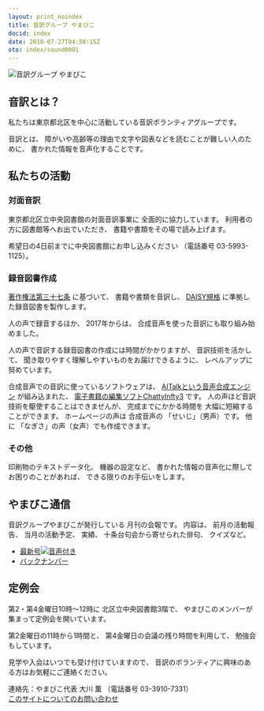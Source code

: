 ```yaml
---
layout: print_noindex
title: 音訳グループ やまびこ
docid: index
date: 2018-07-27T04:58:15Z
oto: index/sound0001
---
```


<img class="fullw" src="media/index/logo-w2color.png" alt="音訳グループ やまびこ" />

## <span data-dur="2.968" data-begin="57.186" id="xmri_0013">音訳とは？</span>

<span data-dur="7.975" data-begin="60.154" id="xmri_0014">私たちは東京都北区を中心に活動している音訳ボランティアグループです。</span>

<span data-dur="1.436" data-begin="68.129" id="xmri_0015">音訳とは、</span>
<span data-dur="6.511" data-begin="69.565" id="xmri_0016">障がいや高齢等の理由で文字や図表などを読むことが難しい人のために、</span>
<span data-dur="5.13" data-begin="76.076" id="xmri_0017">書かれた情報を音声化することです。</span>

## <span data-dur="2.817" data-begin="81.206" id="xmri_0018">私たちの活動</span>


### <span data-dur="2.417" data-begin="84.023" id="xmri_0019">対面音訳</span>

<span data-dur="4.535" data-begin="86.440" id="xmri_001A">東京都北区立中央図書館の対面音訳事業に</span>
<span data-dur="4.013" data-begin="90.975" id="xmri_001B">全面的に協力しています。</span>
<span data-dur="3.628" data-begin="94.988" id="xmri_001C">利用者の方に図書館等へお出でいただき、</span>
<span data-dur="4.558" data-begin="98.616" id="xmri_001D">書籍や書類をその場で読み上げます。</span>

<span data-dur="4.613" data-begin="103.174" id="xmri_001E">希望日の4日前までに中央図書館にお申し込みください</span>
<span data-dur="1.627" data-begin="107.787" id="xmri_001F">（電話番号</span>
<span data-dur="5.176" data-begin="109.414" id="xmri_0020">03-5993-1125）。</span>

### <span data-dur="2.964" data-begin="114.590" id="xmri_0021">録音図書作成</span>

<span data-dur="2.858" data-begin="117.554" id="xmri_0022"><a href="http://elaws.e-gov.go.jp/search/elawsSearch/elaws_search/lsg0500/detail?lawId=345AC0000000048&openerCode=1" data-dur="1.782" data-begin="120.412" id="xmri_0023">著作権法第三十七条</a></span>
<span data-dur="1.601" data-begin="122.194" id="xmri_0024">に基づいて、</span>
<span data-dur="2.829" data-begin="123.795" id="xmri_0025">書籍や書類を音訳し、</span>
<span data-dur="1.612" data-begin="126.624" id="xmri_0026"><a href="http://www.dinf.ne.jp/doc/daisy/" data-dur="1.782" data-begin="128.236" id="xmri_0027">DAISY規格</a></span>
<span data-dur="4.997" data-begin="130.018" id="xmri_0028">に準拠した録音図書を製作します。</span>

<span data-dur="2.564" data-begin="135.015" id="xmri_0029">人の声で録音するほか、</span>
<span data-dur="2.268" data-begin="137.579" id="xmri_002A">2017年からは、</span>
<span data-dur="5.751" data-begin="139.847" id="xmri_002B">合成音声を使った音訳にも取り組み始めました。</span>

<span data-dur="5.76" data-begin="145.598" id="xmri_002C">人の声で音訳する録音図書の作成には時間がかかりますが、</span>
<span data-dur="2.212" data-begin="151.358" id="xmri_002D">音訳技術を活かして、</span>
<span data-dur="4.472" data-begin="153.570" id="xmri_002E">聞き取りやすく理解しやすいものをお届けできるように、</span>
<span data-dur="3.588" data-begin="158.042" id="xmri_002F">レベルアップに努めています。</span>

<span data-dur="4.311" data-begin="161.630" id="xmri_0030">合成音声での音訳に使っているソフトウェアは、</span>
<span data-dur="3.609" data-begin="165.941" id="xmri_0031"><a href="https://www.ai-j.jp/about/" data-dur="1.782" data-begin="169.550" id="xmri_0032">AITalkという音声合成エンジン</a></span>
<span data-dur="1.712" data-begin="171.332" id="xmri_0033">が組み込まれた、</span>
<span data-dur="4.305" data-begin="173.044" id="xmri_0034"><a href="http://www.sciaccess.net/jp/ChattyInfty/" data-dur="1.782" data-begin="177.349" id="xmri_0035">電子書籍の編集ソフトChattyInfty3</a></span>
<span data-dur="1.8" data-begin="179.131" id="xmri_0036">です。</span>
<span data-dur="4.566" data-begin="180.931" id="xmri_0037">人の声ほど音訳技術を駆使することはできませんが、</span>
<span data-dur="2.456" data-begin="185.497" id="xmri_0038">完成までにかかる時間を</span>
<span data-dur="3.676" data-begin="187.953" id="xmri_0039">大幅に短縮することができます。</span>
<span data-dur="1.857" data-begin="191.629" id="xmri_003A">ホームページの声は</span>
<span data-dur="1.833" data-begin="193.486" id="xmri_003B">合成音声の</span>
<span data-dur="2.16" data-begin="195.319" id="xmri_003C">「せいじ」（男声）です。</span>
<span data-dur="1.06" data-begin="197.479" id="xmri_003D">他に</span>
<span data-dur="4.114" data-begin="198.539" id="xmri_003E">「なぎさ」の声（女声）でも作成できます。</span>

### <span data-dur="2.066" data-begin="202.653" id="xmri_003F">その他</span>

<span data-dur="2.549" data-begin="204.719" id="xmri_0040">印刷物のテキストデータ化、</span>
<span data-dur="1.763" data-begin="207.268" id="xmri_0041">機器の設定など、</span>
<span data-dur="4.612" data-begin="209.031" id="xmri_0042">書かれた情報の音声化に際してお困りのことがあれば、</span>
<span data-dur="4.329" data-begin="213.643" id="xmri_0043">できる限りのお手伝いをします。</span>

## <span data-dur="2.599" data-begin="217.972" id="xmri_0044">やまびこ通信</span>

<span data-dur="3.125" data-begin="220.571" id="xmri_0045">音訳グループやまびこが発行している</span>
<span data-dur="3.41" data-begin="223.696" id="xmri_0046">月刊の会報です。</span>
<span data-dur="1.296" data-begin="227.106" id="xmri_0047">内容は、</span>
<span data-dur="2.321" data-begin="228.402" id="xmri_0048">前月の活動報告、</span>
<span data-dur="2.144" data-begin="230.723" id="xmri_0049">当月の活動予定、</span>
<span data-dur="1.319" data-begin="232.867" id="xmri_004A">実績、</span>
<span data-dur="3.003" data-begin="234.186" id="xmri_004B">十条台句会から寄せられた俳句、</span>
<span data-dur="2.48" data-begin="237.189" id="xmri_004C">クイズなど。</span>

- <span data-dur="1.46" data-begin="239.669" id="xmri_004D"><a href="tusin201808.html" data-dur="2.282" data-begin="241.129" id="xmri_004E">最新号<img src="media/Speaker_Icon_gray.png" srcset="media/Speaker_Icon_gray.svg" alt="音声付き" class="gyo" /></a></span>
- <span data-dur="1.634" data-begin="243.411" id="xmri_004F"><a href="bn.html" data-dur="2.632" data-begin="245.045" id="xmri_0050">バックナンバー</a></span>

## <span data-dur="2.122" data-begin="247.677" id="xmri_0051">定例会</span>

<span data-dur="4.205" data-begin="249.799" id="xmri_0052">第2・第4金曜日10時～12時に</span>
<span data-dur="3.265" data-begin="254.004" id="xmri_0053">北区立中央図書館3階で、</span>
<span data-dur="5.678" data-begin="257.269" id="xmri_0054">やまびこのメンバーが集まって定例会を開いています。</span>

<span data-dur="3.784" data-begin="262.947" id="xmri_0055">第2金曜日の11時から1時間と、</span>
<span data-dur="3.972" data-begin="266.731" id="xmri_0056">第4金曜日の会議の残り時間を利用して、</span>
<span data-dur="3.51" data-begin="270.703" id="xmri_0057">勉強会もしています。</span>

<span data-dur="3.968" data-begin="274.213" id="xmri_0058">見学や入会はいつでも受け付けていますので、</span>
<span data-dur="6.458" data-begin="278.181" id="xmri_0059">音訳のボランティアに興味のある方はお気軽にご連絡ください。</span>

<span data-dur="4.057" data-begin="284.639" id="xmri_005A">連絡先：やまびこ代表 大川 薫</span>
<span data-dur="1.627" data-begin="288.696" id="xmri_005B">（電話番号</span>
<span data-dur="4.769" data-begin="290.323" id="xmri_005C">03-3910-7331）</span>  
<span data-dur="2.728" data-begin="295.092" id="xmri_005D"><a href="mailto:ymbk2016ml@gmail.com?Subject=やまびこウェブサイトについて" data-dur="2.632" data-begin="297.820" id="xmri_005E">このサイトについてのお問い合わせ</a></span>

<!--span data-dur="4.995" data-begin="300.452" id="xmri_005F">以上でこのページの読み上げは終わりです。</span-->

<span data-dur="1.15" data-begin="305.447" id="xmri_0060"></span>
